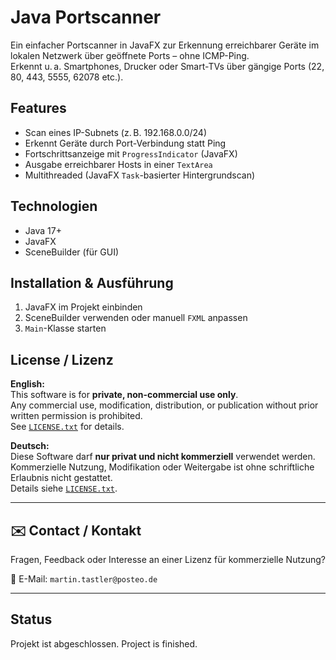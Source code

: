 # Java Portscanner

Ein einfacher Portscanner in JavaFX zur Erkennung erreichbarer Geräte im lokalen Netzwerk über geöffnete Ports – ohne ICMP-Ping.  
Erkennt u. a. Smartphones, Drucker oder Smart-TVs über gängige Ports (22, 80, 443, 5555, 62078 etc.).

## Features
- Scan eines IP-Subnets (z. B. 192.168.0.0/24)
- Erkennt Geräte durch Port-Verbindung statt Ping
- Fortschrittsanzeige mit `ProgressIndicator` (JavaFX)
- Ausgabe erreichbarer Hosts in einer `TextArea`
- Multithreaded (JavaFX `Task`-basierter Hintergrundscan)

## Technologien
- Java 17+
- JavaFX
- SceneBuilder (für GUI)

## Installation & Ausführung
1. JavaFX im Projekt einbinden
2. SceneBuilder verwenden oder manuell `FXML` anpassen
3. `Main`-Klasse starten


## License / Lizenz

**English:**  
This software is for **private, non-commercial use only**.  
Any commercial use, modification, distribution, or publication without prior written permission is prohibited.  
See [`LICENSE.txt`](LICENSE.txt) for details.

**Deutsch:**  
Diese Software darf **nur privat und nicht kommerziell** verwendet werden.  
Kommerzielle Nutzung, Modifikation oder Weitergabe ist ohne schriftliche Erlaubnis nicht gestattet.  
Details siehe [`LICENSE.txt`](LICENSE.txt).

---

## ✉️ Contact / Kontakt
Fragen, Feedback oder Interesse an einer Lizenz für kommerzielle Nutzung?

📧 E-Mail: `martin.tastler@posteo.de`

---

## Status
Projekt ist abgeschlossen.
Project is finished.
